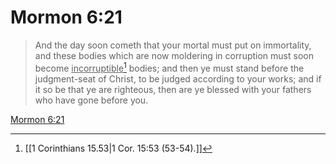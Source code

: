# Mormon 6:21

> And the day soon cometh that your mortal must put on immortality, and these bodies which are now moldering in corruption must soon become <u>incorruptible</u>[^a] bodies; and then ye must stand before the judgment-seat of Christ, to be judged according to your works; and if it so be that ye are righteous, then are ye blessed with your fathers who have gone before you.

[Mormon 6:21](https://www.churchofjesuschrist.org/study/scriptures/bofm/morm/6?lang=eng&id=p21#p21)


[^a]: [[1 Corinthians 15.53|1 Cor. 15:53 (53-54).]]
